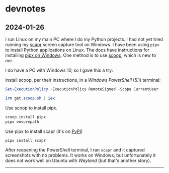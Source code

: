 # devnotes

## 2024-01-26

I run Linux on my main PC where I do my Python projects. I had not yet tried running my [scapr](https://github.com/wmelvin/scapr) screen capture tool on Windows. I have been using `pipx` to install Python applications on Linux. The docs have instructions for installing [pipx on Windows](https://github.com/pypa/pipx#on-windows). One method is to use [scoop](https://scoop.sh/), which is new to me. 

I do have a PC with Windows 10, so I gave this a try:

Install scoop, per their instructions, in a *Windows PowerShell* (5.1) terminal:

```powershell
Set-ExecutionPolicy -ExecutionPolicy RemoteSigned -Scope CurrentUser

irm get.scoop.sh | iex
```

Use scoop to install pipx.

```powershell
scoop install pipx
pipx ensurepath
```

Use pipx to install scapr (it's on [PyPI](https://pypi.org/project/scapr/))

```powershell
pipx install scapr
```

After reopening the PowerShell terminal, I ran `scapr` and it captured screenshots with no problems. It works on Windows, but unfortunately it does not work well on Ubuntu with *Wayland* (but that's another story).

---
